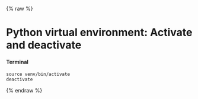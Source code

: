 {% raw %}

# Python virtual environment: Activate and deactivate

#### Terminal
```
source venv/bin/activate
deactivate
```

{% endraw %}

